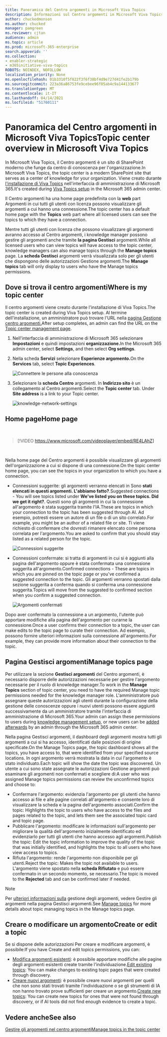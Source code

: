 ```yaml
---
title: Panoramica del Centro argomenti in Microsoft Viva Topics
description: Informazioni sul Centro argomenti in Microsoft Viva Topics.
author: chuckedmonson
ms.author: chucked
manager: pamgreen
ms.reviewer: cjtan
audience: admin
ms.topic: article
ms.prod: microsoft-365-enterprise
search.appverid: ''
ms.collection:
- enabler-strategic
- m365initiative-viva-topics
ROBOTS: NOINDEX, NOFOLLOW
localization_priority: None
ms.openlocfilehash: 01b3310f5f822f3f6f38bf4d9e727d41fe2b179b
ms.sourcegitcommit: 223a36a86753fe9cebee96f05ab4c9a144133677
ms.translationtype: MT
ms.contentlocale: it-IT
ms.lasthandoff: 04/14/2021
ms.locfileid: "51760111"
---
```

# <a name="topic-center-overview-in-microsoft-viva-topics"></a><span data-ttu-id="65d7a-103">Panoramica del Centro argomenti in Microsoft Viva Topics</span><span class="sxs-lookup"><span data-stu-id="65d7a-103">Topic center overview in Microsoft Viva Topics</span></span>


<span data-ttu-id="65d7a-104">In Microsoft Viva Topics, il Centro argomenti è un sito di SharePoint moderno che funge da centro di conoscenza per l'organizzazione.</span><span class="sxs-lookup"><span data-stu-id="65d7a-104">In Microsoft Viva Topics, the topic center is a modern SharePoint site that serves as a center of knowledge for your organization.</span></span> <span data-ttu-id="65d7a-105">Viene creato durante [l'installazione di Viva Topics](set-up-topic-experiences.md) nell'interfaccia di amministrazione di Microsoft 365.</span><span class="sxs-lookup"><span data-stu-id="65d7a-105">It's created during [Viva Topics setup](set-up-topic-experiences.md) in the Microsoft 365 admin center.</span></span>

<span data-ttu-id="65d7a-106">Il Centro argomenti ha una home page predefinita con la **web** part Argomenti in cui tutti gli utenti con licenza possono visualizzare gli argomenti a cui hanno una connessione.</span><span class="sxs-lookup"><span data-stu-id="65d7a-106">The topic center has a default home page with the **Topics** web part where all licensed users can see the topics to which they have a connection.</span></span> 

<span data-ttu-id="65d7a-107">Mentre tutti gli utenti con licenza che possono visualizzare gli argomenti avranno accesso al Centro argomenti, i knowledge manager possono gestire gli argomenti anche tramite **la pagina Gestisci** argomenti.</span><span class="sxs-lookup"><span data-stu-id="65d7a-107">While all licensed users who can view topics will have access to the topic center, knowledge managers can also manage topics through the **Manage topics** page.</span></span> <span data-ttu-id="65d7a-108">La **scheda Gestisci** argomenti verrà visualizzata solo per gli utenti che dispongono delle autorizzazioni Gestione argomenti.</span><span class="sxs-lookup"><span data-stu-id="65d7a-108">The **Manage topics** tab will only display to users who have the Manage topics permissions.</span></span> 

## <a name="where-is-my-topic-center"></a><span data-ttu-id="65d7a-109">Dove si trova il centro argomenti</span><span class="sxs-lookup"><span data-stu-id="65d7a-109">Where is my topic center</span></span>

<span data-ttu-id="65d7a-110">Il centro argomenti viene creato durante l'installazione di Viva Topics.</span><span class="sxs-lookup"><span data-stu-id="65d7a-110">The topic center is created during Viva Topics setup.</span></span> <span data-ttu-id="65d7a-111">Al termine dell'installazione, un amministratore può trovare l'URL nella [pagina Gestione centro argomenti.](./topic-experiences-administration.md#to-access-topics-management-settings)</span><span class="sxs-lookup"><span data-stu-id="65d7a-111">After setup completes, an admin can find the URL on the [Topic center management page](./topic-experiences-administration.md#to-access-topics-management-settings).</span></span>


1. <span data-ttu-id="65d7a-112">Nell'interfaccia di amministrazione di Microsoft 365 selezionare **Impostazioni** e quindi impostazioni **organizzazione.**</span><span class="sxs-lookup"><span data-stu-id="65d7a-112">In the Microsoft 365 admin center, select **Settings**, and then select **Org settings**.</span></span>
2. <span data-ttu-id="65d7a-113">Nella scheda **Servizi** selezionare **Esperienze argomento.**</span><span class="sxs-lookup"><span data-stu-id="65d7a-113">On the **Services** tab, select **Topic Experiences**.</span></span>

    ![Connettere le persone alla conoscenza](../media/admin-org-knowledge-options-completed.png) </br>

3. <span data-ttu-id="65d7a-115">Selezionare la **scheda Centro** argomenti. In **Indirizzo sito** è un collegamento al Centro argomenti.</span><span class="sxs-lookup"><span data-stu-id="65d7a-115">Select the **Topic center** tab. Under **Site address** is a link to your Topic center.</span></span>

    ![knowledge-network-settings](../media/knowledge-network-settings-topic-center.png) </br>



## <a name="home-page"></a><span data-ttu-id="65d7a-117">Home page</span><span class="sxs-lookup"><span data-stu-id="65d7a-117">Home page</span></span>

</br>

> [!VIDEO https://www.microsoft.com/videoplayer/embed/RE4LAhZ]  

</br>


<span data-ttu-id="65d7a-118">Nella home page del Centro argomenti è possibile visualizzare gli argomenti dell'organizzazione a cui si dispone di una connessione.</span><span class="sxs-lookup"><span data-stu-id="65d7a-118">On the topic center home page, you can see the topics in your organization to which you have a connection.</span></span>

- <span data-ttu-id="65d7a-119">Connessioni suggerite: gli argomenti verranno elencati in Sono **stati elencati in questi argomenti. L'abbiamo fatto?**.</span><span class="sxs-lookup"><span data-stu-id="65d7a-119">Suggested connections - You will see topics listed under **We've listed you on these topics. Did we get it right?**.</span></span> <span data-ttu-id="65d7a-120">Questi sono gli argomenti in cui la connessione all'argomento è stata suggerita tramite l'IA.</span><span class="sxs-lookup"><span data-stu-id="65d7a-120">These are topics in which your connection to the topic has been suggested through AI.</span></span> <span data-ttu-id="65d7a-121">Ad esempio, potresti essere un autore di un file o di un sito correlato.</span><span class="sxs-lookup"><span data-stu-id="65d7a-121">For example, you might be an author of a related file or site.</span></span> <span data-ttu-id="65d7a-122">Ti viene richiesto di confermare che dovresti rimanere elencato come persona correlata per l'argomento.</span><span class="sxs-lookup"><span data-stu-id="65d7a-122">You are asked to confirm that you should stay listed as a related person for the topic.</span></span>

   ![Connessioni suggerite](../media/knowledge-management/my-topics.png) </br>
 
- <span data-ttu-id="65d7a-124">Connessioni confermate: si tratta di argomenti in cui si è aggiunti alla pagina dell'argomento oppure è stata confermata una connessione suggerita all'argomento.</span><span class="sxs-lookup"><span data-stu-id="65d7a-124">Confirmed connections - These are topics in which you are pinned on the topic page or you've confirmed a suggested connection to the topic.</span></span> <span data-ttu-id="65d7a-125">Gli argomenti verranno spostati dalla sezione suggerita a conferma quando si conferma una connessione suggerita.</span><span class="sxs-lookup"><span data-stu-id="65d7a-125">Topics will move from the suggested to confirmed section when you confirm a suggested connection.</span></span>
 
   ![Argomenti confermati](../media/knowledge-management/my-topics-confirmed.png) </br>

<span data-ttu-id="65d7a-127">Dopo aver confermato la connessione a un argomento, l'utente può apportare modifiche alla pagina dell'argomento per curarne la connessione.</span><span class="sxs-lookup"><span data-stu-id="65d7a-127">Once a user confirms their connection to a topic, the user can make edits to the topic page to curate their connection.</span></span> <span data-ttu-id="65d7a-128">Ad esempio, possono fornire ulteriori informazioni sulla connessione all'argomento.</span><span class="sxs-lookup"><span data-stu-id="65d7a-128">For example, they can provide more information about their connection to the topic.</span></span>


## <a name="manage-topics-page"></a><span data-ttu-id="65d7a-129">Pagina Gestisci argomenti</span><span class="sxs-lookup"><span data-stu-id="65d7a-129">Manage topics page</span></span>

<span data-ttu-id="65d7a-130">Per utilizzare la sezione **Gestisci argomenti** del Centro argomenti, è necessario disporre delle autorizzazioni necessarie per gestire l'argomento necessarie per il ruolo di knowledge manager.</span><span class="sxs-lookup"><span data-stu-id="65d7a-130">To work in the **Manage Topics** section of topic center, you need to have the required Manage topic permissions needed for the knowledge manager role.</span></span> <span data-ttu-id="65d7a-131">L'amministratore può assegnare [](set-up-topic-experiences.md)queste autorizzazioni agli utenti durante [](topic-experiences-knowledge-rules.md) la configurazione della gestione delle conoscenze oppure i nuovi utenti possono essere aggiunti successivamente da un amministratore tramite l'interfaccia di amministrazione di Microsoft 365.</span><span class="sxs-lookup"><span data-stu-id="65d7a-131">Your admin can assign these permissions to users during [knowledge management setup](set-up-topic-experiences.md), or new users can be [added afterwards](topic-experiences-knowledge-rules.md) by an admin through the Microsoft 365 admin center.</span></span>

<span data-ttu-id="65d7a-132">Nella pagina Gestisci argomenti, il dashboard degli argomenti mostra tutti gli argomenti a cui si ha accesso, identificati dalle posizioni di origine specificate.</span><span class="sxs-lookup"><span data-stu-id="65d7a-132">On the Manage Topics page, the topic dashboard shows all the topics, you have access to, that were identified from your specified source locations.</span></span> <span data-ttu-id="65d7a-133">In ogni argomento verrà mostrata la data in cui l'argomento è stato individuato.</span><span class="sxs-lookup"><span data-stu-id="65d7a-133">Each topic will show the date the topic was discovered.</span></span> <span data-ttu-id="65d7a-134">Un utente a cui sono state assegnate le autorizzazioni Gestione argomenti può esaminare gli argomenti non confermati e scegliere di:</span><span class="sxs-lookup"><span data-stu-id="65d7a-134">A user who was assigned Manage topics permissions can review the unconfirmed topics and choose to:</span></span>
- <span data-ttu-id="65d7a-135">Confermare l'argomento: evidenzia l'argomento per gli utenti che hanno accesso ai file e alle pagine correlati all'argomento e consente loro di visualizzare la scheda e la pagina dell'argomento associati.</span><span class="sxs-lookup"><span data-stu-id="65d7a-135">Confirm the topic: Highlights the topic to users who have access to the files and pages related to the topic, and lets them see the associated topic card and topic page.</span></span>
- <span data-ttu-id="65d7a-136">Pubblicare l'argomento: modificare le informazioni sull'argomento per migliorare la qualità dell'argomento inizialmente identificato ed evidenziarlo per tutti gli utenti che hanno accesso agli argomenti.</span><span class="sxs-lookup"><span data-stu-id="65d7a-136">Publish the topic: Edit the topic information to improve the quality of the topic that was initially identified, and highlights the topic to all users who have view access to topics.</span></span> 
- <span data-ttu-id="65d7a-137">Rifiuta l'argomento: rende l'argomento non disponibile per gli utenti.</span><span class="sxs-lookup"><span data-stu-id="65d7a-137">Reject the topic: Makes the topic not available to users.</span></span> <span data-ttu-id="65d7a-138">L'argomento viene spostato nella **scheda Rifiutato** e può essere confermato in un secondo momento, se necessario.</span><span class="sxs-lookup"><span data-stu-id="65d7a-138">The topic is moved to the **Rejected** tab and can be confirmed later if needed.</span></span> 

> [!Note] 
> <span data-ttu-id="65d7a-139">Per [ulteriori informazioni sulla](manage-topics.md) gestione degli argomenti, vedere Gestire gli argomenti nella pagina Gestisci argomenti.</span><span class="sxs-lookup"><span data-stu-id="65d7a-139">See [Manage topics](manage-topics.md) for more details about topic managing topics in the Manage topics page.</span></span>

## <a name="create-or-edit-a-topic"></a><span data-ttu-id="65d7a-140">Creare o modificare un argomento</span><span class="sxs-lookup"><span data-stu-id="65d7a-140">Create or edit a topic</span></span>

<span data-ttu-id="65d7a-141">Se si dispone delle autorizzazioni Per creare e modificare argomenti, è possibile:</span><span class="sxs-lookup"><span data-stu-id="65d7a-141">If you have Create and edit topics permissions, you can:</span></span>

- <span data-ttu-id="65d7a-142">[Modifica argomenti esistenti](edit-a-topic.md): è possibile apportare modifiche alle pagine degli argomenti esistenti create tramite l'individuazione.</span><span class="sxs-lookup"><span data-stu-id="65d7a-142">[Edit existing topics](edit-a-topic.md): You can make changes to existing topic pages that were created through discovery.</span></span>
- <span data-ttu-id="65d7a-143">[Creare nuovi argomenti](create-a-topic.md): è possibile creare nuovi argomenti per quelli che non sono stati trovati tramite l'individuazione o se gli strumenti di IA non hanno trovato prove sufficienti per creare un argomento.</span><span class="sxs-lookup"><span data-stu-id="65d7a-143">[Create new topics](create-a-topic.md): You can create new topics for ones that were not found through discovery, or if AI tools did not find enough evidence to create a topic.</span></span>


## <a name="see-also"></a><span data-ttu-id="65d7a-144">Vedere anche</span><span class="sxs-lookup"><span data-stu-id="65d7a-144">See also</span></span>

[<span data-ttu-id="65d7a-145">Gestire gli argomenti nel centro argomenti</span><span class="sxs-lookup"><span data-stu-id="65d7a-145">Manage topics in the topic center</span></span>](manage-topics.md)

